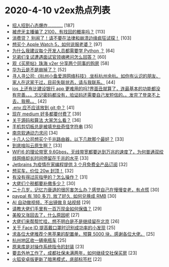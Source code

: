 # 2020-4-10 v2ex热点列表

+ [招人招到心态爆炸…………](https://www.v2ex.com/t/661135#reply187) [187]
+ [被虎牙主播骗了 2100，有找回的概率吗？](https://www.v2ex.com/t/661098#reply113) [113]
+ [消费贷？ 别闹了！请不要在法律和崩溃边缘疯狂试探！](https://www.v2ex.com/t/661071#reply103) [103]
+ [想买个 Apple Watch 5，如何说服老婆？](https://www.v2ex.com/t/661017#reply97) [97]
+ [为什么我建议每个开发人员都需要学 Python ？](https://www.v2ex.com/t/661093#reply64) [64]
+ [兄弟们复试遭遇面试官领魂拷问怎么回答？](https://www.v2ex.com/t/661055#reply60) [60]
+ [观《买房帖》珠海 v2er 分享两个同事的购房](https://www.v2ex.com/t/661021#reply58) [58]
+ [华为云是不是崩掉了？](https://www.v2ex.com/t/661035#reply52) [52]
+ [寻人寻公司:《杭州小鱼爱游网络科技》,坐标杭州余杭。如你有认识的朋友、家人在这家干过，目前失联状态，请与我联系。](https://www.v2ex.com/t/661210#reply44) [44]
+ [ios 上还有比建设银行 app 更难用的吗?界面丑就算了，连最基本的功能都没有完善。。。忘记密码都没有，验证码还需要自己发短信的。。发完了登录不上去，我擦。。](https://www.v2ex.com/t/661214#reply42) [42]
+ [.env 应不应该放到 git 中？](https://www.v2ex.com/t/661188#reply41) [41]
+ [现在 medium 好多都要付费了](https://www.v2ex.com/t/661041#reply39) [39]
+ [关于源码和算法 大家怎么看？](https://www.v2ex.com/t/661076#reply36) [36]
+ [手机剪切板总是被填充些奇怪字符串](https://www.v2ex.com/t/661207#reply35) [35]
+ [南京软通动力求问](https://www.v2ex.com/t/661031#reply34) [34]
+ [十几人公司想买个千兆路由器，以下几款那个最好？](https://www.v2ex.com/t/661292#reply33) [33]
+ [到底啥叫云原生啊？](https://www.v2ex.com/t/661038#reply33) [33]
+ [WIFI6 的理论带宽 9.6Gbps，无线带宽都要达到万兆的速度了，为何普通双绞线网络却长时间停留在千兆的水平](https://www.v2ex.com/t/661067#reply33) [33]
+ [Jetbrains 为疫情在家编程提供 3 个月免费全产品订阅](https://www.v2ex.com/t/661015#reply32) [32]
+ [想买车，价位 20w 封顶！](https://www.v2ex.com/t/661218#reply32) [32]
+ [有没有得过灰指甲的？怎么操作？](https://www.v2ex.com/t/661042#reply31) [31]
+ [大佬们个税都要补缴多少？](https://www.v2ex.com/t/661045#reply30) [30]
+ [二十几岁，记忆力衰退的很厉害怎么办？感觉自己在慢慢变老，有点慌](https://www.v2ex.com/t/661092#reply30) [30]
+ [paypal 有 180 多刀, 放了好久, 如何兑换成 RMB](https://www.v2ex.com/t/661110#reply30) [30]
+ [AI 自动做视频，不出镜做 B 站视频](https://www.v2ex.com/t/661117#reply29) [29]
+ [请教大佬们手里有一百万现金如何保值？](https://www.v2ex.com/t/661198#reply29) [29]
+ [美股又涨回去了，什么原因呢](https://www.v2ex.com/t/661264#reply27) [27]
+ [大佬们来帮帮忙哇，想不明白是不是继续留在北京](https://www.v2ex.com/t/661181#reply26) [26]
+ [关于 Face ID 提高戴口罩时识别成功率的小发现](https://www.v2ex.com/t/661047#reply25) [25]
+ [求各位大佬推荐个黑苹果的配置单，预算 5000 块，感谢各位大佬。](https://www.v2ex.com/t/661100#reply25) [25]
+ [杭州地区收一辆电瓶车](https://www.v2ex.com/t/661105#reply25) [25]
+ [原来库是对操作系统指令的封装](https://www.v2ex.com/t/661018#reply23) [23]
+ [要去外地工作了，成都社保未满两年，如何继续交社保买房](https://www.v2ex.com/t/661112#reply23) [23]
+ [火狐安卓版更新了暗黑模式，底部标签栏](https://www.v2ex.com/t/661022#reply22) [22]
